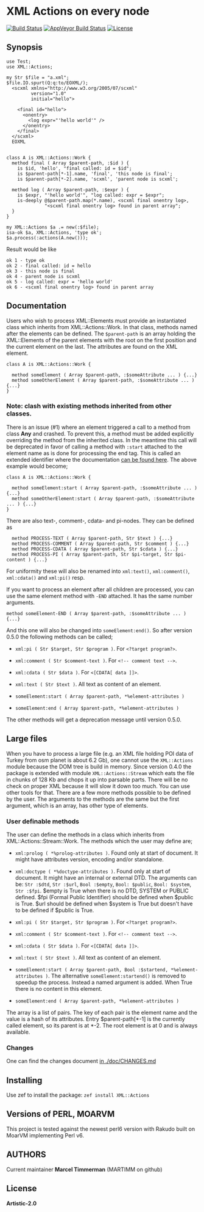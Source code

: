 # XML Actions on every node

[![Build Status](https://travis-ci.org/MARTIMM/XmlActions.svg?branch=master)](https://travis-ci.org/MARTIMM/XmlActions) [![AppVeyor Build Status](https://ci.appveyor.com/api/projects/status/6yaqqq9lgbq6nqot?svg=true&branch=master&passingText=Windows%20-%20OK&failingText=Windows%20-%20FAIL&pendingText=Windows%20-%20pending)](https://ci.appveyor.com/project/MARTIMM/XmlActions/branch/master) [![License](http://martimm.github.io/label/License-label.svg)](http://www.perlfoundation.org/artistic_license_2_0)

## Synopsis
```
use Test;
use XML::Actions;

my Str $file = "a.xml";
$file.IO.spurt(Q:q:to/EOXML/);
  <scxml xmlns="http://www.w3.org/2005/07/scxml"
         version="1.0"
         initial="hello">

    <final id="hello">
      <onentry>
        <log expr="'hello world'" />
      </onentry>
    </final>
  </scxml>
  EOXML


class A is XML::Actions::Work {
  method final ( Array $parent-path, :$id ) {
    is $id, 'hello', "final called: id = $id";
    is $parent-path[*-1].name, 'final', 'this node is final';
    is $parent-path[*-2].name, 'scxml', 'parent node is scxml';

  method log ( Array $parent-path, :$expr ) {
    is $expr, "'hello world'", "log called: expr = $expr";
    is-deeply @$parent-path.map(*.name), <scxml final onentry log>,
              "<scxml final onentry log> found in parent array";
  }
}

my XML::Actions $a .= new(:$file);
isa-ok $a, XML::Actions, 'type ok';
$a.process(:actions(A.new()));

```
Result would be like
```
ok 1 - type ok
ok 2 - final called: id = hello
ok 3 - this node is final
ok 4 - parent node is scxml
ok 5 - log called: expr = 'hello world'
ok 6 - <scxml final onentry log> found in parent array
```

## Documentation

Users who wish to process XML::Elements must provide an instantiated class which inherits from XML::Actions::Work. In that class, methods named after the elements can be defined. The `$parent-path` is an array holding the XML::Elements of the parent elements with the root on the first position and the current element on the last. The attributes are found on the XML element.
```
class A is XML::Actions::Work {

  method someElement ( Array $parent-path, :$someAttribute ... ) {...}
  method someOtherElement ( Array $parent-path, :$someAttribute ... ) {...}
}
```

### Note: clash with existing methods inherited from other classes.
There is an issue (#1) where an element triggered a call to a method from class **Any** and crashed. To prevent this, a method must be added explicitly overriding the method from the inherited class. In the meantime this call will be deprecated in favor of calling a method with `:start` attached to the element name as is done for processing the end tag. This is called an extended identifier where the documentation [can be found here](https://docs.perl6.org/syntax/identifiers#Extended_identifiers). The above example would become;
```
class A is XML::Actions::Work {

  method someElement:start ( Array $parent-path, :$someAttribute ... ) {...}
  method someOtherElement:start ( Array $parent-path, :$someAttribute ... ) {...}
}
```

There are also text-, comment-, cdata- and pi-nodes. They can be defined as
```
  method PROCESS-TEXT ( Array $parent-path, Str $text ) {...}
  method PROCESS-COMMENT ( Array $parent-path, Str $comment ) {...}
  method PROCESS-CDATA ( Array $parent-path, Str $cdata ) {...}
  method PROCESS-PI ( Array $parent-path, Str $pi-target, Str $pi-content ) {...}
```
For uniformity these will also be renamed into `xml:text()`, `xml:comment()`, `xml:cdata()` and `xml:pi()` resp.

If you want to process an element after all children are processed, you can use the same element method with `-END` attached. It has the same number arguments.
  ```
  method someElement-END ( Array $parent-path, :$someAttribute ... ) {...}
  ```
And this one will also be changed into `someElement:end()`.
So after version 0.5.0 the following methods can be called;

* `xml:pi ( Str $target, Str $program )`. For `<?target program?>`.
* `xml:comment ( Str $comment-text )`. For `<!-- comment text -->`.
* `xml:cdata ( Str $data )`. For `<[CDATA[ data ]]>`.
* `xml:text ( Str $text )`. All text as content of an element.

* `someElement:start ( Array $parent-path, *%element-attributes )`
* `someElement:end ( Array $parent-path, *%element-attributes )`

The other methods will get a deprecation message until version 0.5.0.

## Large files
When you have to process a large file (e.g. an XML file holding POI data of Turkey from osm planet is about 6.2 Gb), one cannot use the `XML::Actions` module because the DOM tree is build in memory. Since version 0.4.0 the package is extended with module `XML::Actions::Stream` which eats the file in chunks of 128 Kb and chops it up into parsable parts. There will be no check on proper XML because it will slow it down too much. You can use other tools for that. There are a few more methods possible to be defined by the user. The arguments to the methods are the same but the first argument, which is an array, has other type of elements.

### User definable  methods
The user can define the methods in a class which inherits from XML::Actions::Stream::Work. The methods which the user may define are;

* `xml:prolog ( *%prolog-attributes )`. Found only at start of document. It might have attributes version, encoding and/or standalone.
* `xml:doctype ( *%doctype-attributes )`. Found only at start of document. It might have an internal or external DTD. The arguments can be: `Str :$dtd`, `Str :$url`, `Bool :$empty`, `Bool: $public`, `Bool: $system`, `Str :$fpi`. \$empty is True when there is no DTD, SYSTEM or PUBLIC defined. \$fpi (Formal Public Identifier) should be defined when \$public is True. \$url should be defined when \$system is True but doesn't have to be defined if \$public is True.

* `xml:pi ( Str $target, Str $program )`. For `<?target program?>`.
* `xml:comment ( Str $comment-text )`. For `<!-- comment text -->`.
* `xml:cdata ( Str $data )`. For `<[CDATA[ data ]]>`.
* `xml:text ( Str $text )`. All text as content of an element.

* `someElement:start ( Array $parent-path, Bool :$startend, *%element-attributes )`. The alternative `someElement:startend()` is removed to speedup the process. Instead a named argument is added. When True there is no content in this element.

* `someElement:end ( Array $parent-path, *%element-attributes )`

The array is a list of pairs. The key of each pair is the element name and the value is a hash of its attributes. Entry \$parent-path[\*-1] is the currently called element, so its parent is at \*-2. The root element is at 0 and is always available.

### Changes
One can find the changes document [in ./doc/CHANGES.md][release]

## Installing
Use zef to install the package: `zef install XML::Actions`

## Versions of PERL, MOARVM
This project is tested against the newest perl6 version with Rakudo built on MoarVM implementing Perl v6.

## AUTHORS
Current maintainer **Marcel Timmerman** (MARTIMM on github)

## License
**Artistic-2.0**

<!---- [refs] ----------------------------------------------------------------->
[release]: https://github.com/MARTIMM/XmlActions/blob/master/doc/CHANGES.md
